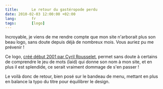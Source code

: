 ```yaml
---
title:      Le retour du gastéropode perdu
date: 2010-02-03 12:00:00 +02:00
lang:       fr
tags:       [logo]
---
```


Incroyable, je viens de me rendre compte que mon site n'arborait plus son beau logo, sans doute depuis déjà de nombreux mois. Vous auriez pu me prévenir !

Ce logo, [créé début 2001 par Cyril Rousselet](/2001/03/tiens-un-gasteropode.html), permet sans doute à certains de comprendre le jeu de mots (laid) qui donne son nom à mon site, et en plus il est splendide, ce serait vraiment dommage de s'en passer !

Le voilà donc de retour, bien posé sur le bandeau de menu, mettant en plus en balance la typo du titre pour équilibrer le design.
